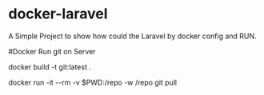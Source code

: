 # docker-laravel
A Simple Project to show how could the Laravel by docker config and RUN.




#Docker
Run git on Server

docker build -t git:latest .


docker run -it --rm -v $PWD:/repo -w /repo git pull

